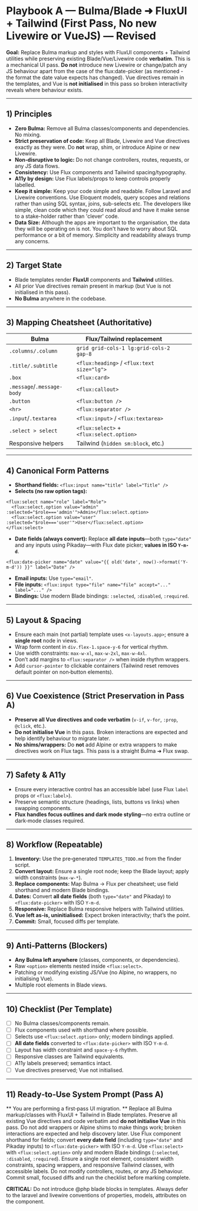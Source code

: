 # Playbook A — Bulma/Blade ➜ FluxUI + Tailwind (First Pass, No new Livewire or VueJS) — Revised

**Goal:** Replace Bulma markup and styles with FluxUI components + Tailwind utilities while preserving existing Blade/Vue/Livewire code **verbatim**. This is a mechanical UI pass. **Do not** introduce new Livewire or change/patch any JS behaviour apart from the case of the flux:date-picker (as mentioned - the format the date value expects has changed). Vue directives remain in the templates, and Vue is **not initialised** in this pass so broken interactivity reveals where behaviour exists.

---

## 1) Principles

* **Zero Bulma:** Remove all Bulma classes/components and dependencies. No mixing.
* **Strict preservation of code:** Keep all Blade, Livewire and Vue directives exactly as they were. Do **not** wrap, shim, or introduce Alpine or new Livewire.
* **Non‑disruptive to logic:** Do not change controllers, routes, requests, or any JS data flows.
* **Consistency:** Use Flux components and Tailwind spacing/typography.
* **A11y by design:** Use Flux labels/props to keep controls properly labelled.
* **Keep it simple:** Keep your code simple and readable.  Follow Laravel and Livewire conventions.  Use Eloquent models, query scopes and relations rather than using SQL syntax, joins, sub-selects etc.  The developers like simple, clean code which they could read aloud and have it make sense to a stake-holder rather than 'clever' code.
* **Data Size:** Although the apps are important to the organisation, the data they will be operating on is not.  You don't have to worry about SQL performance or a bit of memory.  Simplicity and readability always trump any concerns.

---

## 2) Target State

* Blade templates render **FluxUI** components and **Tailwind** utilities.
* All prior Vue directives remain present in markup (but Vue is not initialised in this pass).
* **No Bulma** anywhere in the codebase.

---

## 3) Mapping Cheatsheet (Authoritative)

| Bulma                      | Flux/Tailwind replacement                  |         |       |            |
| -------------------------- | ------------------------------------------ | ------- | ----- | ---------- |
| `.columns/.column`         | `grid grid-cols-1 lg:grid-cols-2 gap-8`    |         |       |            |
| `.title/.subtitle`         | `<flux:heading>` / `<flux:text size="lg">` |         |       |            |
| `.box`                     | `<flux:card>`                              |         |       |            |
| `.message`/`.message-body` | `<flux:callout>`                           |         |       |            |
| `.button`                  | `<flux:button />`                          |         |       |            |
| `<hr>`                     | `<flux:separator />`                       |         |       |            |
| `.input`/`.textarea`       | `<flux:input>` / `<flux:textarea>`         |         |       |            |
| `.select > select`         | `<flux:select>` + `<flux:select.option>`   |         |       |            |
| Responsive helpers         | Tailwind (`hidden sm:block`, etc.)         |         |       |            |

---

## 4) Canonical Form Patterns

* **Shorthand fields:** `<flux:input name="title" label="Title" />`
* **Selects (no raw option tags):**

```blade
<flux:select name="role" label="Role">
  <flux:select.option value="admin" :selected="$role==='admin'">Admin</flux:select.option>
  <flux:select.option value="user"  :selected="$role==='user'">User</flux:select.option>
</flux:select>
```

* **Date fields (always convert):** Replace **all date inputs**—both `type="date"` and any inputs using Pikaday—with Flux date picker; **values in ISO `Y-m-d`**.

```blade
<flux:date-picker name="date" value="{{ old('date', now()->format('Y-m-d')) }}" label="Date" />
```

* **Email inputs:** Use `type="email"`.
* **File inputs:** `<flux:input type="file" name="file" accept="..." label="..." />`
* **Bindings:** Use modern Blade bindings: `:selected`, `:disabled`, `:required`.

---

## 5) Layout & Spacing

* Ensure each main (not partial) template uses `<x-layouts.app>`; ensure a **single root** node in views.
* Wrap form content in `div.flex-1.space-y-6` for vertical rhythm.
* Use width constraints: `max-w-xl`, `max-w-2xl`, `max-w-4xl`.
* Don’t add margins to `<flux:separator />` when inside rhythm wrappers.
* Add `cursor-pointer` to clickable containers (Tailwind reset removes default pointer on non‑button elements).

---

## 6) Vue Coexistence (Strict Preservation in Pass A)

* **Preserve all Vue directives and code verbatim** (`v-if`, `v-for`, `:prop`, `@click`, etc.).
* **Do not initialise Vue** in this pass. Broken interactions are expected and help identify behaviour to migrate later.
* **No shims/wrappers:** Do **not** add Alpine or extra wrappers to make directives work on Flux tags. This pass is a straight Bulma ➜ Flux swap.

---

## 7) Safety & A11y

* Ensure every interactive control has an accessible label (use Flux `label` props or `<flux:label>`).
* Preserve semantic structure (headings, lists, buttons vs links) when swapping components.
* **Flux handles focus outlines and dark mode styling**—no extra outline or dark‑mode classes required.

---

## 8) Workflow (Repeatable)

1. **Inventory:** Use the pre‑generated `TEMPLATES_TODO.md` from the finder script.
2. **Convert layout:** Ensure a single root node; keep the Blade layout; apply width constraints (`max-w-*`).
3. **Replace components:** Map Bulma → Flux per cheatsheet; use field shorthand and modern Blade bindings.
4. **Dates:** Convert **all date fields** (both `type="date"` and Pikaday) to `<flux:date-picker>` with ISO `Y-m-d`.
5. **Responsive:** Replace Bulma responsive helpers with Tailwind utilities.
6. **Vue left as‑is, uninitialised:** Expect broken interactivity; that’s the point.
7. **Commit:** Small, focused diffs per template.

---

## 9) Anti‑Patterns (Blockers)

* **Any Bulma left anywhere** (classes, components, or dependencies).
* Raw `<option>` elements nested inside `<flux:select>`.
* Patching or modifying existing JS/Vue (no Alpine, no wrappers, no initialising Vue).
* Multiple root elements in Blade views.

---

## 10) Checklist (Per Template)

* [ ] No Bulma classes/components remain.
* [ ] Flux components used with shorthand where possible.
* [ ] Selects use `<flux:select.option>` only; modern bindings applied.
* [ ] **All date fields** converted to `<flux:date-picker>` with ISO `Y-m-d`.
* [ ] Layout has width constraint and `space-y-6` rhythm.
* [ ] Responsive classes are Tailwind equivalents.
* [ ] A11y labels preserved; semantics intact.
* [ ] Vue directives preserved; Vue not initialised.

---

## 11) Ready‑to‑Use System Prompt (Pass A)

** You are performing a first‑pass UI migration. ** Replace all Bulma markup/classes with FluxUI + Tailwind in Blade templates. Preserve all existing Vue directives and code verbatim and **do not initialise Vue** in this pass. Do not add wrappers or Alpine shims to make things work; broken interactions are expected and help discovery later. Use Flux component shorthand for fields; convert **every date field** (including `type="date"` and Pikaday inputs) to `<flux:date-picker>` with ISO `Y-m-d`. Use `<flux:select>` with `<flux:select.option>` only and modern Blade bindings (`:selected`, `:disabled`, `:required`). Ensure a single root element, consistent width constraints, spacing wrappers, and responsive Tailwind classes, with accessible labels. Do not modify controllers, routes, or any JS behaviour. Commit small, focused diffs and run the checklist before marking complete.

**CRITICAL:** Do not introduce @php blade blocks in templates.  Always defer to the laravel and livewire conventions of 
properties, models, attributes on the component.

